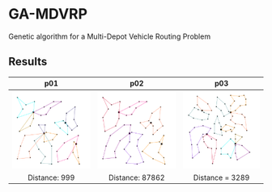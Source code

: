 # GA-MDVRP
Genetic algorithm for a Multi-Depot Vehicle Routing Problem


## Results
p01 | p02 | p03
:-: | :-: | :-:
![p01](/data/solutionImages/p01.png) | ![p02](/data/solutionImages/p02.png) | ![p03](/data/solutionImages/p03.png)
Distance: 999 | Distance: 87862 | Distance = 3289

